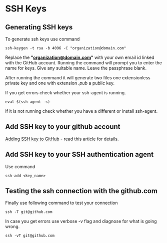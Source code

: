 # SSH Keys

## Generating SSH keys

To generate ssh keys use command

```shell
ssh-keygen -t rsa -b 4096 -C "organization@domain.com"
```

Replace the __"organization@domain.com"__ with your own email id linked with the GitHub account. Running the command will prompt you to enter the name for keys. Give any suitable name. Leave the passphrase blank.

After running the command it will generate two files one extensionless private key and one with extension _.pub_ a public key.

If you get errors check whether your ssh-agent is running.

```shell
eval $(ssh-agent -s)
```

If it is not running check whether you have a different or install ssh-agent.

## Add SSH key to your github account

[Adding SSH key to GitHub](https://help.github.com/en/enterprise/2.15/user/articles/adding-a-new-ssh-key-to-your-github-account) - read this article for details.

## Add SSH key to your SSH authentication agent

Use command

```shell
ssh-add <key_name>
```

## Testing the ssh connection with the github.com

Finally use following command to test your connection

```shell
ssh -T git@github.com
```

In case you get errors use verbose -v flag and diagnose for what is going wrong.

```shell
ssh -vT git@github.com
```
